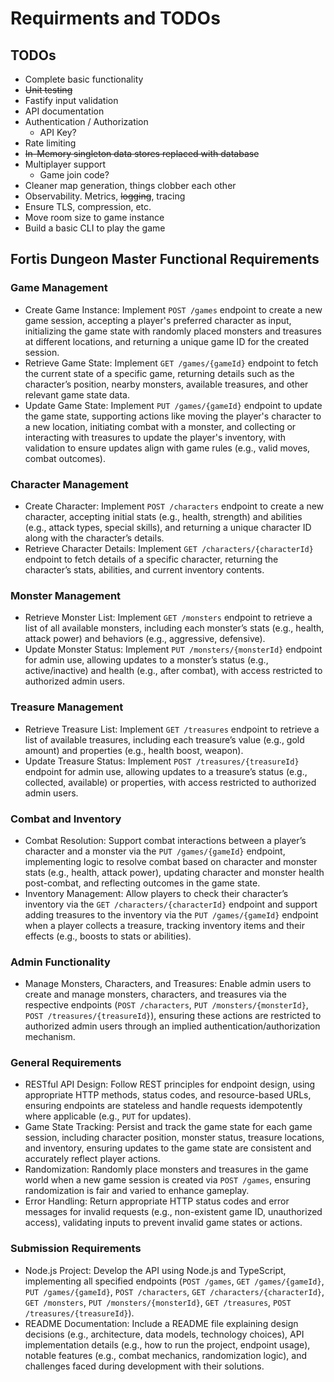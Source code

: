 # Requirments and TODOs

## TODOs

* Complete basic functionality
* ~~Unit testing~~
* Fastify input validation
* API documentation
* Authentication / Authorization
  * API Key?
* Rate limiting
* ~~In-Memory singleton data stores replaced with database~~
* Multiplayer support
  * Game join code?
* Cleaner map generation, things clobber each other
* Observability. Metrics, ~~logging~~, tracing
* Ensure TLS, compression, etc.
* Move room size to game instance
* Build a basic CLI to play the game

## Fortis Dungeon Master Functional Requirements

### Game Management

* Create Game Instance: Implement `POST /games` endpoint to create a new game session, accepting a player's preferred character as input, initializing the game state with randomly placed monsters and treasures at different locations, and returning a unique game ID for the created session.
* Retrieve Game State: Implement `GET /games/{gameId}` endpoint to fetch the current state of a specific game, returning details such as the character’s position, nearby monsters, available treasures, and other relevant game state data.
* Update Game State: Implement `PUT /games/{gameId}` endpoint to update the game state, supporting actions like moving the player's character to a new location, initiating combat with a monster, and collecting or interacting with treasures to update the player's inventory, with validation to ensure updates align with game rules (e.g., valid moves, combat outcomes).

### Character Management

* Create Character: Implement `POST /characters` endpoint to create a new character, accepting initial stats (e.g., health, strength) and abilities (e.g., attack types, special skills), and returning a unique character ID along with the character’s details.
* Retrieve Character Details: Implement `GET /characters/{characterId}` endpoint to fetch details of a specific character, returning the character’s stats, abilities, and current inventory contents.

### Monster Management

* Retrieve Monster List: Implement `GET /monsters` endpoint to retrieve a list of all available monsters, including each monster’s stats (e.g., health, attack power) and behaviors (e.g., aggressive, defensive).
* Update Monster Status: Implement `PUT /monsters/{monsterId}` endpoint for admin use, allowing updates to a monster’s status (e.g., active/inactive) and health (e.g., after combat), with access restricted to authorized admin users.

### Treasure Management

* Retrieve Treasure List: Implement `GET /treasures` endpoint to retrieve a list of available treasures, including each treasure’s value (e.g., gold amount) and properties (e.g., health boost, weapon).
* Update Treasure Status: Implement `POST /treasures/{treasureId}` endpoint for admin use, allowing updates to a treasure’s status (e.g., collected, available) or properties, with access restricted to authorized admin users.

### Combat and Inventory

* Combat Resolution: Support combat interactions between a player’s character and a monster via the `PUT /games/{gameId}` endpoint, implementing logic to resolve combat based on character and monster stats (e.g., health, attack power), updating character and monster health post-combat, and reflecting outcomes in the game state.
* Inventory Management: Allow players to check their character’s inventory via the `GET /characters/{characterId}` endpoint and support adding treasures to the inventory via the `PUT /games/{gameId}` endpoint when a player collects a treasure, tracking inventory items and their effects (e.g., boosts to stats or abilities).

### Admin Functionality

* Manage Monsters, Characters, and Treasures: Enable admin users to create and manage monsters, characters, and treasures via the respective endpoints (`POST /characters`, `PUT /monsters/{monsterId}`, `POST /treasures/{treasureId}`), ensuring these actions are restricted to authorized admin users through an implied authentication/authorization mechanism.

### General Requirements

* RESTful API Design: Follow REST principles for endpoint design, using appropriate HTTP methods, status codes, and resource-based URLs, ensuring endpoints are stateless and handle requests idempotently where applicable (e.g., `PUT` for updates).
* Game State Tracking: Persist and track the game state for each game session, including character position, monster status, treasure locations, and inventory, ensuring updates to the game state are consistent and accurately reflect player actions.
* Randomization: Randomly place monsters and treasures in the game world when a new game session is created via `POST /games`, ensuring randomization is fair and varied to enhance gameplay.
* Error Handling: Return appropriate HTTP status codes and error messages for invalid requests (e.g., non-existent game ID, unauthorized access), validating inputs to prevent invalid game states or actions.

### Submission Requirements

* Node.js Project: Develop the API using Node.js and TypeScript, implementing all specified endpoints (`POST /games`, `GET /games/{gameId}`, `PUT /games/{gameId}`, `POST /characters`, `GET /characters/{characterId}`, `GET /monsters`, `PUT /monsters/{monsterId}`, `GET /treasures`, `POST /treasures/{treasureId}`).
* README Documentation: Include a README file explaining design decisions (e.g., architecture, data models, technology choices), API implementation details (e.g., how to run the project, endpoint usage), notable features (e.g., combat mechanics, randomization logic), and challenges faced during development with their solutions.
